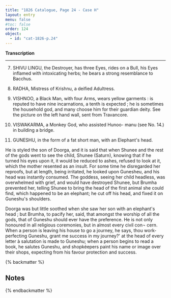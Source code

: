 ```yaml
---
title: "1826 Catalogue, Page 24 - Case H"
layout: entry
menu: false
#toc: false
order: 124
object:
  - id: "cat-1826-p.24"
---
```


**Transcription**

---

7. SHIVU LINGU, the Destroyer, has three Eyes, rides
on a Bull, his Eyes inflamed with intoxicating herbs;
he bears a strong resemblance to Bacchus.

8. RADHA, Mistress of Krishnu, a deified Adultress.

9. VISHNOO, a Black Man, with four Arms, wears yellow
garments : is reputed to have nine incarnations, a
tenth is expected ; he is sometimes the household god,
and many choose him for their guardian deity.
See the picture on the left hand wall, sent from Travancore.

10. VISWAKARMA, a Monkey God, who assisted Hunoo-
manu (see No. 14.) in building a bridge.

11. GUNESHU, in the form of a fat short man, with an
Elephant's head.

He is styled the son of Doorga, and it is said that when
Shunee and the rest of the gods went to see the child,
Shunee (Saturn), knowing that if he turned his eyes upon
it, it would be reduced to ashes, refused to look at it,
which the mother resented as an insult. For some time
he disregarded her reproofs, but at length, being irritated,
he looked upon Gunesheu, and his head was instantly
consumed. The goddess, seeing her child headless, was
overwhelmed with grief, and would have destroyed
Shunee, but Brumha prevented her, telling Shunee to
bring the head of the first animal she could find, which
happened to be an elephant; he cut off his head, and
fixed it on Guneshu's shoulders.

Doorga was but little soothed when she saw her son with
an elephant's head ; but Brumha, to pacify her, said, that
amongst the worship of all the gods, that of Guneshu
should ever have the preference. He is not only honoured
in all religious coremonies, but in almost every civil con¬
cern. When a person is leaving his house to go a journey,
he says, thou work-perfecting Guneshu, grant me
success in my journey?' at the head of every letter à
salutation is made to Guneshu; when a person begins to
read a book, he salutes Guneshu, and shopkéepers paint
his name or image over their shops, expecting from his
favour protection and success.

{% backmatter %}

## Notes

{% endbackmatter %}
